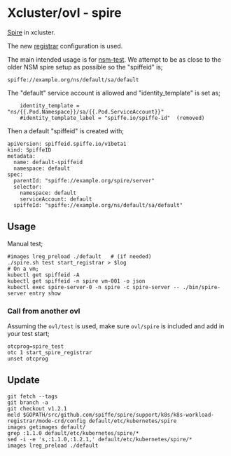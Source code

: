 # Xcluster/ovl - spire

[Spire](https://spiffe.io/docs/latest/spire-about/spire-concepts/) in xcluster.

The new [registrar](https://github.com/spiffe/spire/tree/main/support/k8s/k8s-workload-registrar)
configuration is used.

The main intended usage is for [nsm-test](https://github.com/Nordix/nsm-test/tree/master/ovl). We attempt to be as close to the older NSM spire setup as possible
so the "spiffeid" is;
```
spiffe://example.org/ns/default/sa/default
```

The "default" service account is allowed and "identity_template" is set as;
```
    identity_template = "ns/{{.Pod.Namespace}}/sa/{{.Pod.ServiceAccount}}"
    #identity_template_label = "spiffe.io/spiffe-id"  (removed)
```

Then a default "spiffeid" is created with;
```
apiVersion: spiffeid.spiffe.io/v1beta1
kind: SpiffeID
metadata:
  name: default-spiffeid
  namespace: default
spec:
  parentId: "spiffe://example.org/spire/server"
  selector:
    namespace: default
    serviceAccount: default
  spiffeId: "spiffe://example.org/ns/default/sa/default"
```

## Usage


Manual test;
```
#images lreg_preload ./default   # (if needed)
./spire.sh test start_registrar > $log
# On a vm;
kubectl get spiffeid -A
kubectl get spiffeid -n spire vm-001 -o json
kubectl exec spire-server-0 -n spire -c spire-server -- ./bin/spire-server entry show
```

### Call from another ovl

Assuming the `ovl/test` is used, make sure `ovl/spire` is included and add in
your test start;
```
otcprog=spire_test
otc 1 start_spire_registrar
unset otcprog
```

## Update

```
git fetch --tags
git branch -a
git checkout v1.2.1
meld $GOPATH/src/github.com/spiffe/spire/support/k8s/k8s-workload-registrar/mode-crd/config default/etc/kubernetes/spire
images getimages default/
grep :1.1.0 default/etc/kubernetes/spire/*
sed -i -e 's,:1.1.0,:1.2.1,' default/etc/kubernetes/spire/*
images lreg_preload ./default
```
